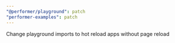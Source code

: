```yaml
---
"@performer/playground": patch
"performer-examples": patch
---
```


Change playground imports to hot reload apps without page reload
